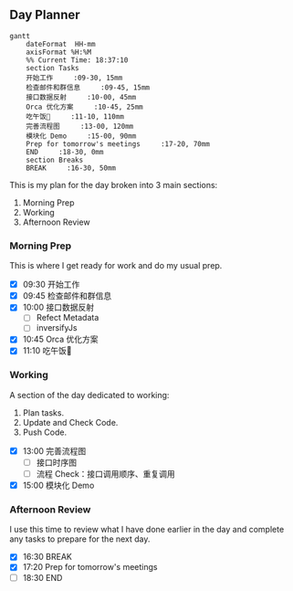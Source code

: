 ## Day Planner
```mermaid
gantt
    dateFormat  HH-mm
    axisFormat %H:%M
    %% Current Time: 18:37:10
    section Tasks
    开始工作     :09-30, 15mm
    检查邮件和群信息     :09-45, 15mm
    接口数据反射     :10-00, 45mm
    Orca 优化方案     :10-45, 25mm
    吃午饭🥣     :11-10, 110mm
    完善流程图     :13-00, 120mm
    模块化 Demo     :15-00, 90mm
    Prep for tomorrow's meetings     :17-20, 70mm
    END     :18-30, 0mm
    section Breaks
    BREAK     :16-30, 50mm
```

This is my plan for the day broken into 3 main sections:
1. Morning Prep
2. Working
3. Afternoon Review

### Morning Prep

This is where I get ready for work and do my usual prep.

- [x] 09:30 开始工作
- [x] 09:45 检查邮件和群信息
- [x] 10:00 接口数据反射
  - [ ] Refect Metadata
  - [ ] inversifyJs
- [x] 10:45 Orca 优化方案
- [x] 11:10 吃午饭🥣

### Working

A section of the day dedicated to working:

1. Plan tasks.
2. Update and Check Code.
3. Push Code.
   
- [x] 13:00 完善流程图
  - [ ] 接口时序图
  - [ ] 流程 Check：接口调用顺序、重复调用
- [x] 15:00 模块化 Demo

### Afternoon Review

I use this time to review what I have done earlier in the day and complete any tasks to prepare for the next day.

- [x] 16:30 BREAK
- [x] 17:20 Prep for tomorrow's meetings
- [ ] 18:30 END
